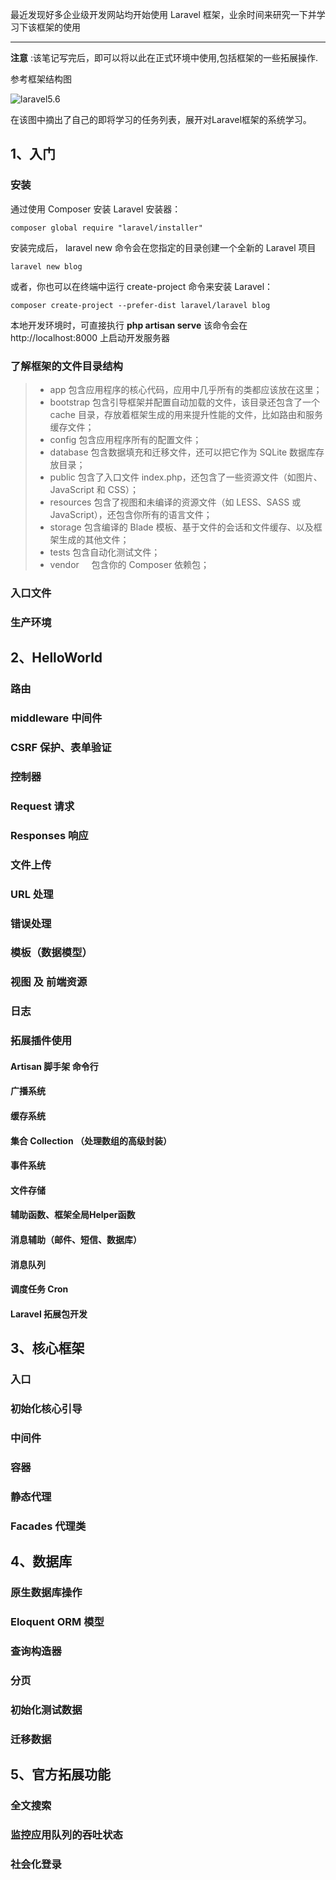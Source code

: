 最近发现好多企业级开发网站均开始使用 Laravel 框架，业余时间来研究一下并学习下该框架的使用

------

**注意** :该笔记写完后，即可以将以此在正式环境中使用,包括框架的一些拓展操作.

参考框架结构图

![laravel5.6](https://github.com/zuoliguang/studyMarks/blob/master/images/laravel5.6.jpg?raw=true)

在该图中摘出了自己的即将学习的任务列表，展开对Laravel框架的系统学习。

## 1、入门
### 安装

通过使用 Composer 安装 Laravel 安装器：

```composer global require "laravel/installer"```

安装完成后， laravel new 命令会在您指定的目录创建一个全新的 Laravel 项目

```laravel new blog```

或者，你也可以在终端中运行 create-project 命令来安装 Laravel：

```composer create-project --prefer-dist laravel/laravel blog```

本地开发环境时，可直接执行 **php artisan serve** 该命令会在 http://localhost:8000 上启动开发服务器

### 了解框架的文件目录结构
> *  app        包含应用程序的核心代码，应用中几乎所有的类都应该放在这里；
> *  bootstrap  包含引导框架并配置自动加载的文件，该目录还包含了一个 cache 目录，存放着框架生成的用来提升性能的文件，比如路由和服务缓存文件；
> *  config     包含应用程序所有的配置文件；
> *  database   包含数据填充和迁移文件，还可以把它作为 SQLite 数据库存放目录；
> *  public     包含了入口文件 index.php，还包含了一些资源文件（如图片、JavaScript 和 CSS）；
> *  resources  包含了视图和未编译的资源文件（如 LESS、SASS 或 JavaScript），还包含你所有的语言文件；
> *  storage    包含编译的 Blade 模板、基于文件的会话和文件缓存、以及框架生成的其他文件；
> *  tests      包含自动化测试文件；
> *  vendor     包含你的 Composer 依赖包；

### 入口文件
### 生产环境

## 2、HelloWorld
### 路由
### middleware 中间件
### CSRF 保护、表单验证
### 控制器
### Request 请求
### Responses 响应
### 文件上传
### URL 处理
### 错误处理
### 模板（数据模型）
### 视图 及 前端资源
### 日志
### 拓展插件使用
#### Artisan 脚手架 命令行
#### 广播系统
#### 缓存系统
#### 集合 Collection （处理数组的高级封装）
#### 事件系统
#### 文件存储
#### 辅助函数、框架全局Helper函数
#### 消息辅助（邮件、短信、数据库）
#### 消息队列
#### 调度任务 Cron
#### Laravel 拓展包开发

## 3、核心框架
### 入口
### 初始化核心引导
### 中间件
### 容器
### 静态代理
### Facades 代理类

## 4、数据库
### 原生数据库操作
### Eloquent ORM 模型
### 查询构造器
### 分页
### 初始化测试数据
### 迁移数据

## 5、官方拓展功能
### 全文搜索
### 监控应用队列的吞吐状态
### 社会化登录

